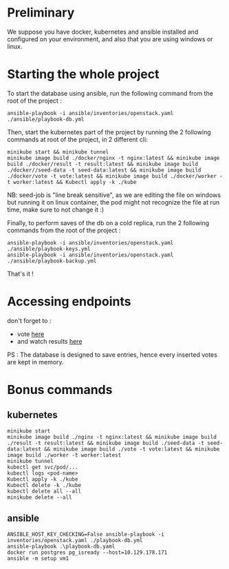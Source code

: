 # Preliminary
We suppose you have docker, kubernetes and ansible installed and configured on your environment, and also that you are using windows or linux.

# Starting the whole project
To start the database using ansible, run the following command from the root of the project :
```
ansible-playbook -i ansible/inventories/openstack.yaml ./ansible/playbook-db.yml
```
Then, start the kubernetes part of the project by running the 2 following commands at root of the project, in 2 different cli:
```
minikube start && minikube tunnel
minikube image build ./docker/nginx -t nginx:latest && minikube image build ./docker/result -t result:latest && minikube image build ./docker//seed-data -t seed-data:latest && minikube image build ./docker/vote -t vote:latest && minikube image build ./docker/worker -t worker:latest && Kubectl apply -k ./kube
```
NB: seed-job is "line break sensitive", as we are editing the file on windows but running it on linux container, the pod might not recognize the file at run time, make sure to not change it :)

Finally, to perform saves of the db on a cold replica, run the 2 following commands from the root of the project :
```
ansible-playbook -i ansible/inventories/openstack.yaml ./ansible/playbook-keys.yml
ansible-playbook -i ansible/inventories/openstack.yaml ./ansible/playbook-backup.yml
```

That's it !

# Accessing endpoints

don't forget to :
- vote [here](https://localhost:8080) 
- and watch results [here](https://localhost:4000)

PS : The database is designed to save entries, hence every inserted votes are kept in memory.


# Bonus commands

## kubernetes
```
minikube start
minikube image build ./nginx -t nginx:latest && minikube image build ./result -t result:latest && minikube image build ./seed-data -t seed-data:latest && minikube image build ./vote -t vote:latest && minikube image build ./worker -t worker:latest
minikube tunnel
kubectl get svc/pod/...
kubectl logs <pod-name>
Kubectl apply -k ./kube
Kubectl delete -k ./kube
kubectl delete all --all
minikube delete --all
```
## ansible
```
ANSIBLE_HOST_KEY_CHECKING=False ansible-playbook -i inventories/openstack.yaml ./playbook-db.yml
ansible-playbook .\playbook-db.yaml
docker run postgres pg_isready --host=10.129.178.171
ansible -m setup vm1
```